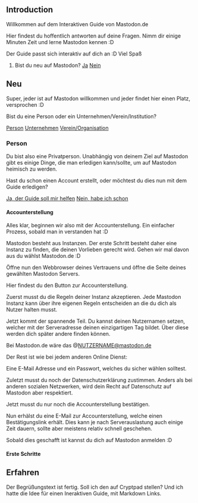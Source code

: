 ## Introduction

Willkommen auf dem Interaktiven Guide von Mastodon.de

Hier findest du hoffentlich antworten auf deine Fragen. Nimm dir einige Minuten Zeit und lerne Mastodon kennen :D

Der Guide passt sich interaktiv auf dich an :D
Viel Spaß


1. Bist du neu auf Mastodon?
[Ja](#Neu)
[Nein](#Erfahren)


## Neu

Super, jeder ist auf Mastodon willkommen und jeder findet hier einen Platz, versprochen :D

Bist du eine Person oder ein Unternehmen/Verein/Institution?

[Person](#Person)
[Unternehmen]()
[Verein/Organisation]()

### Person

Du bist also eine Privatperson. Unabhängig von deinem Ziel auf Mastodon gibt es einige Dinge, die man erledigen kann/sollte, um auf Mastodon heimisch zu werden. 

Hast du schon einen Account erstellt, oder möchtest du dies nun mit dem Guide erledigen?

[Ja, der Guide soll mir helfen](#Accounterstellung)
[Nein, habe ich schon](#Erste%20Schritte)


#### Accounterstellung

Alles klar, beginnen wir also mit der Accounterstellung. Ein einfacher Prozess, sobald man in verstanden hat :D

Mastodon besteht aus Instanzen. Der erste Schritt besteht daher eine Instanz zu finden, die deinen Vorlieben gerecht wird. Gehen wir mal davon aus du wählst Mastodon.de :D

Öffne nun den Webbrowser deines Vertrauens und öffne die Seite deines gewählten Mastodon Servers.

Hier findest du den Button zur Accounterstellung.

Zuerst musst du die Regeln deiner Instanz akzeptieren. Jede Mastodon Instanz kann über ihre eigenen Regeln entscheiden an die du dich als Nutzer halten musst. 

Jetzt kommt der spannende Teil.
Du kannst deinen Nutzernamen setzen, welcher mit der Serveradresse deinen einzigartigen Tag bildet. Über diese werden dich später andere finden können.

Bei Mastodon.de wäre das @NUTZERNAME@mastodon.de

Der Rest ist wie bei jedem anderen Online Dienst:

Eine E-Mail Adresse und ein Passwort, welches du sicher wählen solltest.

Zuletzt musst du noch der Datenschutzerklärung zustimmen. Anders als bei anderen sozialen Netzwerken, wird dein Recht auf Datenschutz auf Mastodon aber respektiert.

Jetzt musst du nur noch die Accounterstellung bestätigen.

Nun erhälst du eine E-Mail zur Accounterstellung, welche einen Bestätigungslink erhält. Dies kann je nach Serverauslastung auch einige Zeit dauern, sollte aber meistens relativ schnell geschehen.

Sobald dies geschafft ist kannst du dich auf Mastodon anmelden :D

#### Erste Schritte



## Erfahren

Der Begrüßungstext ist fertig. Soll ich den auf Cryptpad stellen? Und ich hatte die Idee für einen Ineraktiven Guide, mit Markdown Links. 